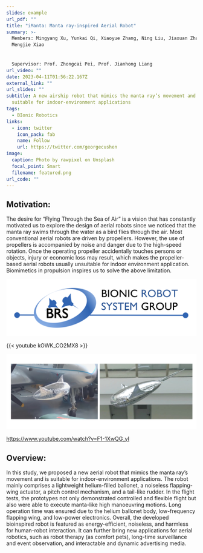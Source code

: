 ```yaml
---
slides: example
url_pdf: ""
title: "iManta: Manta ray-inspired Aerial Robot"
summary: >-
  Members: Mingyang Xu, Yunkai Qi, Xiaoyue Zhang, Ning Liu, Jiaxuan Zhang,
  Mengjie Xiao


  Supervisor: Prof. Zhongcai Pei, Prof. Jianhong Liang
url_video: ""
date: 2023-04-11T01:56:22.167Z
external_link: ""
url_slides: ""
subtitle: A new airship robot that mimics the manta ray’s movement and is
  suitable for indoor-environment applications
tags:
  - BIonic Robotics
links:
  - icon: twitter
    icon_pack: fab
    name: Follow
    url: https://twitter.com/georgecushen
image:
  caption: Photo by rawpixel on Unsplash
  focal_point: Smart
  filename: featured.png
url_code: ""
---
```

## Motivation:

The desire for “Flying Through the Sea of Air” is a vision that has constantly motivated us to explore the design of aerial robots since we noticed that the manta ray swims through the water as a bird flies through the air. Most conventional aerial robots are driven by propellers. However, the use of propellers is accompanied by noise and danger due to the high-speed rotation. Once the operating propeller accidentally touches persons or objects, injury or economic loss may result, which makes the propeller-based aerial robots usually unsuitable for indoor environment application. Biomimetics in propulsion inspires us to solve the above limitation. 

![](group.png "Group picture")


{{< youtube kOWK_CO2MX8 >}}


![](ma0.jpg "Overview")



<https://www.youtube.com/watch?v=F1-1XwQG_yI>

## Overview:

In this study, we proposed a new aerial robot that mimics the manta ray’s movement and is suitable for indoor-environment applications. The robot mainly comprises a lightweight helium-filled ballonet, a noiseless flapping-wing actuator, a pitch control mechanism, and a tail-like rudder. In the flight tests, the prototypes not only demonstrated controlled and flexible flight but also were able to execute manta-like high manoeuvring motions. Long operation time was ensured due to the helium ballonet body, low-frequency flapping wing, and low-power electronics. Overall, the developed bioinspired robot is featured as energy-efficient, noiseless, and harmless for human-robot interaction. It can further bring new applications for aerial robotics, such as robot therapy (as comfort pets), long-time surveillance and event observation, and interactable and dynamic advertising media.

